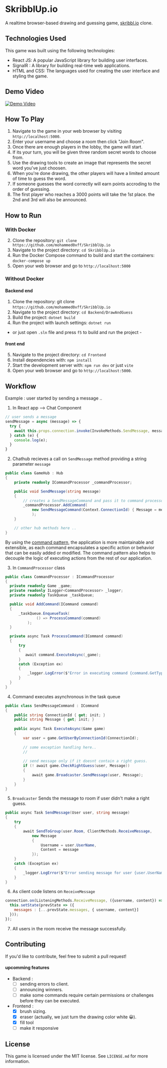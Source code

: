 # SkribblUp.io

A realtime browser-based drawing and guessing game, [skribbl.io](https://skribbl.io) clone.

## Technologies Used

This game was built using the following technologies:
- React JS: A popular JavaScript library for building user interfaces.
- SignalR : A library for building real-time web applications.
- HTML and CSS: The languages used for creating the user interface and styling the game.

## Demo Video
[![Demo Video](https://i.vimeocdn.com/video/1666954036-73f51a3b4260462290d3b61a9ceb33118ad3c7de5157e889859f0fdf87b206bb-d?mw=1200&mh=645&q=70)](https://vimeo.com/manage/videos/824841261)

## How To Play
1. Navigate to the game in your web browser by visiting `http://localhost:5000`.
2. Enter your username and choose a room then click "Join Room".
3. Once there are enough players in the lobby, the game will start.
4. If its your turn, you will be given three random secret words to choose from.
5. Use the drawing tools to create an image that represents the secret word you've just choosen.
6. When you're done drawing, the other players will have a limited amount of time to guess the word.
7. If someone guesses the word correctly will earn points accroding to the order of guessing.
8. The first player who reaches a 3000 points will take the 1st place. the 2nd and 3rd will also be announced.

## How to Run

### With Docker

2. Clone the repository: `git clone https://github.com/mohammed0xff/SkribblUp.io`
3. Navigate to the project directory: `cd SkribblUp.io`
4. Run the Docker Compose command to build and start the containers: `docker-compose up`
5. Open your web browser and go to `http://localhost:5000`

### Without Docker

#### Backend end 
1. Clone the repository: git clone `https://github.com/mohammed0xff/SkribblUp.io`
2. Navigate to the project directory: `cd Backend/DrawAndGuess`
3. Build the project: `dotnet build`
4. Run the project with launch settings: `dotnet run`
- or just open `.sln` file and press `f5` to build and run the project -

#### front end 

5. Navigate to the project directory: `cd Frontend`
6. Install dependencies with: `npm install`
7. Start the development server with: `npm run dev` or just `vite`
8. Open your web browser and go to `http://localhost:5000`.

## Workflow

Example : user started by sending a message ..

1. In React app --> Chat Component  
```js
// user sends a message
sendMessage = async (message) => {
  try {
    await this.props.connection.invoke(InvokeMethods.SendMessage, message);
  } catch (e) {
    console.log(e);
  }
}

```

2. Chathub recieves a call on  `SendMessage` method providing a string parameter `message` 
```csharp
public class GameHub : Hub
{
    private readonly ICommandProcessor _commandProcessor;

    public void SendMessage(string message)
    {
        // creates a SendMessageCommand and pass it to command processor.
        _commandProcessor.AddCommand(
            new SendMessageCommand(Context.ConnectionId) { Message = message }
            );
    }

    // other hub methods here ..
}
```
By using the [command pattern](https://refactoring.guru/design-patterns/command), the application is more maintainable and extensible, as each command encapsulates a specific action or behavior that can be easily added or modified. The command pattern also helps to decouple the logic of executing actions from the rest of our application.

3. In `CommandProcessor` class
```csharp
public class CommandProcessor : ICommandProcessor
{
  private readonly Game _game;
  private readonly ILogger<CommandProcessor> _logger;
  private readonly TaskQueue _taskQueue;

  public void AddCommand(ICommand command)
  {
      _taskQueue.EnqueueTask(
              () => ProcessCommand(command)
          );
  }

  private async Task ProcessCommand(ICommand command)
  {
      try
      {
         await command.ExecuteAsync(_game);
      }
      catch (Exception ex)
      {
          _logger.LogError($"Error in executing command {command.GetType().Name} : {ex.Message}");
      }
  }
}
```

4. Command executes asynchronous in the task queue
```csharp
public class SendMessageCommand : ICommand
{
    public string ConnectionId { get; init; }
    public string Message { get; init; }
    
    public async Task ExecuteAsync(Game game)
    {
        var user = game.GetUserByConnectionId(ConnectionId);
        
        // some exception handling here..
        //
        
        // send message only if it doesnt contain a right guess.
        if (! await game.CheckRightGuess(user, Message))
        {
            await game.Broadcaster.SendMessage(user, Message);
        }
    }
}
```

5. `Broadcaster` Sends the message to room if user didn't make a right guess.
```csharp
public async Task SendMessage(User user, string message)
{
    try
    {
        await SendToGroup(user.Room, ClientMethods.ReceiveMessage,
            new Message
            {
                Username = user.UserName,
                Content = message
            });
    }
    catch (Exception ex)
    {
        _logger.LogError($"Error sending message for user {user.UserName} in room {user.Room}: {ex.Message}");
    }
}
```

6. As client code listens on `ReceiveMessage`
```js
connection.on(ListeningMethods.ReceiveMessage, ({username, content}) => {
  this.setState(prevState => ({
    messages : [...prevState.messages, { username, content}] 
  }));
});
```

7. All users in the room receive the message successfully.

## Contributing
If you'd like to contribute, feel free to submit a pull request!

#### upcomming features
* Backend : 
  - [ ] sending errors to client.
  - [ ] announcing winners.
  - [ ] make some commands require certain permissions or challenges before they can be executed. 
  
* Frontend : 
  - [x] brush sizing.
  - [x] eraser (actually, we just turn the drawing color white 😀).
  - [x] fill tool
  - [ ] make it responsive 

## License
This game is licensed under the MIT license. See `LICENSE.md` for more information.
